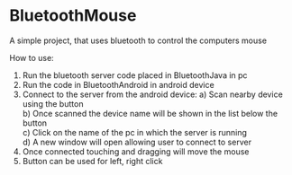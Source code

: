 # BluetoothMouse
A simple project, that uses bluetooth to control the computers mouse

How to use:

1) Run the bluetooth server code placed in BluetoothJava in pc
2) Run the code in BluetoothAndroid in android device
2) Connect to the server from the android device:
  a) Scan nearby device using the button<br>
  b) Once scanned the device name will be shown in the list below the button<br>
  c) Click on the name of the pc in which the server is running<br>
  d) A new window will open allowing user to connect to server<br>
3) Once connected touching and dragging will move the mouse
4) Button can be used for left, right click
